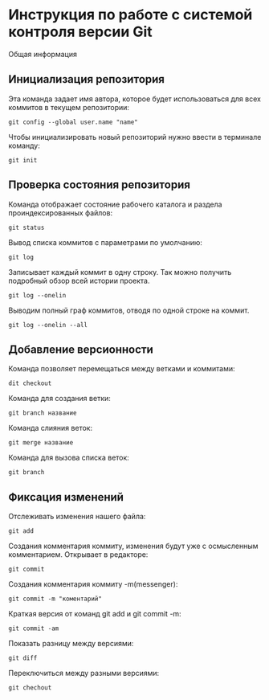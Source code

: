 # **Инструкция по работе с системой контроля версии Git**

Общая информация

## Инициализация репозитория

Эта команда задает имя автора, которое будет использоваться для всех коммитов в текущем репозитории:

    git config --global user.name "name"
Чтобы инициализировать новый репозиторий нужно ввести в терминале команду:

    git init


## Проверка состояния репозитория

Команда отображает состояние рабочего каталога и раздела проиндексированных файлов:

    git status
Вывод списка коммитов с параметрами по умолчанию:

    git log
Записывает каждый коммит в одну строку. Так можно получить подробный обзор всей истории проекта.

    git log --onelin
Выводим полный граф коммитов, отводя по одной строке на коммит.

    git log --onelin --all
## Добавление версионности
Команда позволяет перемещаться между ветками и коммитами:

    dit checkout
Команда для создания ветки:

    git branch название
Команда слияния веток:

    git merge название
Команда для вызова списка веток:

    git branch

## Фиксация изменений
Отслеживать изменения нашего файла:

    git add
Cоздания комментария коммиту, изменения будут уже с осмысленным комментарием. Открывает в редакторе:

    git commit

Cоздания комментария коммиту -m(messenger):

    git commit -m "коментарий"
Краткая версия от команд git add и git commit -m:

    git commit -am

Показать разницу между версиями:

    git diff
Переключиться между разными версиями:

    git chechout
